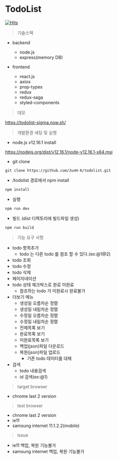 # TodoList

[![Hits](https://hits.seeyoufarm.com/api/count/incr/badge.svg?url=https%3A%2F%2Fgithub.com%2FJunH-K%2Ftodolist)](https://hits.seeyoufarm.com)

> 기술스택


* backend
    * node.js
    * express(memory DB)

* frontend
    * react.js
    * axios
    * prop-types
    * redux
    * redux-saga
    * styled-components


> 데모

https://todolist-sigma.now.sh/


> 개발환경 세팅 및 실행

* node.js v12.16.1 install

https://nodejs.org/dist/v12.16.1/node-v12.16.1-x64.msi


* git clone

```shell script
git clone https://github.com/JunH-K/todolist.git
```

* /todolist 경로에서 npm install

```shell script
npm install
```

* 실행
```shell script
npm run dev
```

* 빌드 (dist 디렉토리에 빌드파일 생성)
```shell script
npm run build
```

> 기능 요구 사항

* todo 항목추가
    * todo 는 다른 todo 를 참조 할 수 있다.(ex:@1@2)
* todo 조회
* todo 수정
* todo 삭제
* 페이지네이션
* todo 상태 체크박스로 완료 미완료
    * 참조하는 todo 가 미완료시 완료불가
* 더보기 메뉴
    * 생성일 오름차순 정렬
    * 생성일 내림차순 정렬
    * 수정일 오름차순 정렬
    * 수정일 내림차순 정렬
    * 전체목록 보기
    * 완료목록 보기
    * 미완료목록 보기
    * 백업(json)파일 다운로드
    * 복원(json)파일 업로드
        * 기존 todo 데이터를 대체
* 검색
    * todo 내용검색
    * id 검색(ex:@1)

> target browser

* chrome last 2 version

> test browser

* chrome last 2 version
* ie11
* samsung internet 11.1.2.2(mobile)

> Issue

* ie11 백업, 복원 기능불가
* samsung internet 백업, 복원 기능불가





